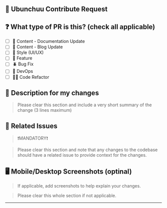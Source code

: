 ## 🐧 Ubunchuu Contribute Request

<!--
Please do not leave this blank
This PR [adds/removes/fixes/replaces] the [content/feature/bug/etc].
-->

## ❓️ What type of PR is this? (check all applicable)

- [ ] 📝 Content - Documentation Update
- [ ] 📝 Content - Blog Update
- [ ] 🎨 Style (UI/UX)
- [ ] 🍕 Feature
- [ ] 🪲 Bug Fix
- [ ] 🤖 DevOps
- [ ] 🧑‍💻 Code Refactor

## 📝 Description for my changes

> Please clear this section and include a very short summary of the change (3 lines maximum)

<!--
 Please also include relevant motivation and context. List any dependencies that are required for this change.
-->

## 📌 Related Issues

> ❗️MANDATORY❗️

> Please clear this section and note that any changes to the codebase should have a related issue to provide context for the changes.

<!--
Please use this format link issue numbers: Fixes #123
https://docs.github.com/en/free-pro-team@latest/github/managing-your-work-on-github/linking-a-pull-request-to-an-issue#linking-a-pull-request-to-an-issue-using-a-keyword
-->

## 🖥️ Mobile/Desktop Screenshots (optinal)

<!-- Visual changes require screenshots -->

> If applicable, add screenshots to help explain your changes.

> Please clear this whole section if not applicable.

---

<!-- note: PRs with deleted sections will be marked invalid -->

<!--
  For Work In Progress Pull Requests, please use the Draft PR feature,
  see https://github.blog/2019-02-14-introducing-draft-pull-requests/ for further details.

  For a timely review/response, please avoid force-pushing additional
  commits if your PR already received reviews or comments.

  Before submitting a Pull Request, please ensure you've done the following:
  - 📖 Read the Open Sauced Contributing Guide: https://github.com/open-sauced/.github/blob/main/CONTRIBUTING.md.
  - 📖 Read the Open Sauced Code of Conduct: https://github.com/open-sauced/.github/blob/main/CODE_OF_CONDUCT.md.
  - 👷‍♀️ Create small PRs. In most cases, this will be possible.
  - ✅ Provide tests for your changes.
  - 📝 Use descriptive commit messages.
  - 📗 Update any related documentation and include any relevant screenshots.
-->

